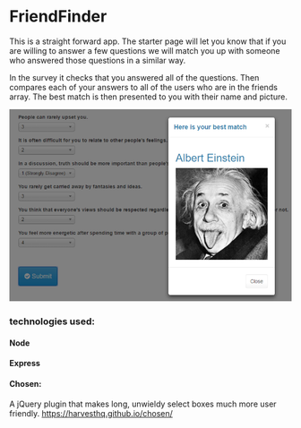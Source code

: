 # FriendFinder
This is a straight forward app. The starter page will let you know that if you are willing to answer a few questions we will match you up with someone who answered those questions in a similar way. 

In the survey it checks that you answered all of the questions. Then compares each of your answers to all of the users who are in the friends array. The best match is then presented to you with their name and picture. 

![Image of friend match](/app/images/screenshot.PNG)

### technologies used:
#### Node
#### Express
#### Chosen:
A jQuery plugin that makes long, unwieldy select boxes much more user friendly.
https://harvesthq.github.io/chosen/

